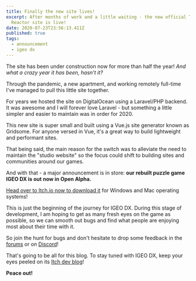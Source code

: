 ```yaml
---
title: Finally the new site lives!
excerpt: After months of work and a little waiting - the new official Thought
  Reactor site is live!
date: 2020-07-23T23:56:13.411Z
published: true
tags:
  - announcement
  - igeo dx
---
```

The site has been under construction now for more than half the year! *And what a crazy year it has been, hasn't it?*

Through the pandemic, a new apartment, and working remotely full-time I've managed to pull this little site together.

For years we hosted the site on DigitalOcean using a Laravel/PHP backend. It was awesome and I will forever love Laravel - but something a little simpler and easier to maintain was in order for 2020.

This new site is super small and built using a Vue.js site generator known as Gridsome. For anyone versed in Vue, it's a great way to build lightweight and performant sites.

That being said, the main reason for the switch was to alleviate the need to maintain the "studio website" so the focus could shift to building sites and communities around our games.

And with that - a major announcement is in store: **our rebuilt puzzle game IGEO DX is out now in Open Alpha.**

[Head over to Itch.io now to download it](http://igeogame.com) for Windows and Mac operating systems!

This is just the beginning of the journey for IGEO DX. During this stage of development, I am hoping to get as many fresh eyes on the game as possible, so we can smooth out bugs and find what people are enjoying most about their time with it.

So join the hunt for bugs and don't hesitate to drop some feedback in the [forums](https://thoughtreactor.itch.io/igeo-dx/community) or on [Discord](https://discord.gg/wXEPvew)!

That's going to be all for this blog. To stay tuned with IGEO DX, keep your eyes peeled on its [Itch dev blog](https://thoughtreactor.itch.io/igeo-dx/devlog)!



**Peace out!**